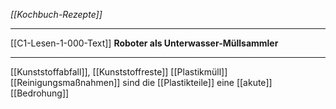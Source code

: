 *[[Kochbuch-Rezepte]]*

---

[[C1-Lesen-1-000-Text]] **Roboter als Unterwasser-Müllsammler**

---
[[Kunststoffabfall]], [[Kunststoffreste]]
[[Plastikmüll]]
[[Reinigungsmaßnahmen]]
sind die [[Plastikteile]] eine [[akute]] [[Bedrohung]]